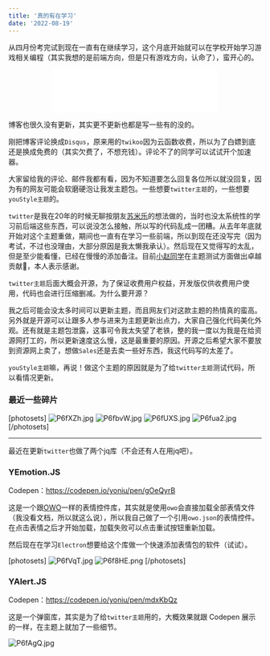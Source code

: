 ```yaml
---
title: '真的有在学习'
date: '2022-08-19'
---
```


从四月份考完试到现在一直有在继续学习，这个月底开始就可以在学校开始学习游戏相关编程（其实我想的是前端方向，但是只有游戏方向，认命了），蛮开心的。

<!-- more -->

<center><iframe frameborder="no" border="0" marginwidth="0" marginheight="0" width=330 height=86 src="//music.163.com/outchain/player?type=2&id=1946459431&auto=1&height=66"></iframe></center>

博客也很久没有更新，其实更不更新也都是写一些有的没的。

刚把博客评论换成`Disqus`，原来用的`twikoo`因为云函数收费，所以为了白嫖到底还是换成免费的（其实欠费了，不想充钱）。评论不了的同学可以试试开个加速器。

大家留给我的评论、邮件我都有看，因为不知道要怎么回复各位所以就没回复，因为有的网友可能会软磨硬泡让我发主题包。一些想要`twitter主题`的，一些想要`youStyle主题`的。

`twitter`是我在20年的时候无聊按朋友[苏米乐](https://sumiler.com/)的想法做的，当时也没太系统性的学习前后端这些东西，可以说没怎么接触，所以写的代码乱成一团糟。从去年年底就开始对这个主题重做，期间也一直有在学习一些前端，所以到现在还没写完（因为考试，不过也没理由，大部分原因是我太懒我承认）。然后现在又觉得写的太乱，但是至少能看懂，已经在慢慢的添加备注。目前[小赵同学](https://usj.cc/)在主题测试方面做出卓越贡献🔼，本人表示感谢。

`twitter主题`后面大概会开源，为了保证收费用户权益，开发版仅供收费用户使用，代码也会进行压缩删减。为什么要开源？

我之后可能会没太多时间可以更新主题，而且网友们对这款主题的热情真的蛮高。另外就是开源可以让跟多人参与进来为主题更新出点力，大家自己强化代码美化外观。还有就是主题包泄露，这事可令我太失望了老铁，整的我一度以为我是在给资源网打工的，所以更新速度这么慢，这是最重要的原因。开源之后希望大家不要放到资源网上卖了，想做`Sales`还是去卖一些好东西，我这代码写的太差了。

`youStyle主题`嘛，再说！做这个主题的原因就是为了给`twitter主题`测试代码，所以看情况更新。

### 最近一些碎片

[photosets]
![P6fXZh.jpg](https://s6.jpg.cm/2022/08/19/P6fXZh.jpg)
![P6fbvW.jpg](https://s6.jpg.cm/2022/08/19/P6fbvW.jpg)
![P6fUXS.jpg](https://s6.jpg.cm/2022/08/19/P6fUXS.jpg)
![P6fua2.jpg](https://s6.jpg.cm/2022/08/19/P6fua2.jpg)
[/photosets]

----------

最近在更新`twitter`也做了两个jq库（不会还有人在用jq吧）。

### YEmotion.JS

Codepen：<https://codepen.io/yoniu/pen/gOeQyrB>

这是一个跟[OWO](https://github.com/DIYgod/OwO)一样的表情控件库，其实就是使用`owo`会直接加载全部表情文件（我没看文档，所以就这么说），所以我自己做了一个引用`owo.json`的表情控件。在点击表情之后才开始加载，加载失败可以点击重试按钮重新加载。

然后现在在学习`Electron`想要给这个库做一个快速添加表情包的软件（试试）。

[photosets]
![P6fVqT.jpg](https://s6.jpg.cm/2022/08/19/P6fVqT.jpg)
![P6f8HE.png](https://s6.jpg.cm/2022/08/19/P6f8HE.png)
[/photosets]

### YAlert.JS

Codepen：<https://codepen.io/yoniu/pen/mdxKbQz>

这是一个弹窗库，其实是为了给`twitter主题`用的，大概效果就跟 Codepen 展示的一样，在主题上就加了一些细节。

![P6fAgQ.jpg](https://s6.jpg.cm/2022/08/19/P6fAgQ.jpg)